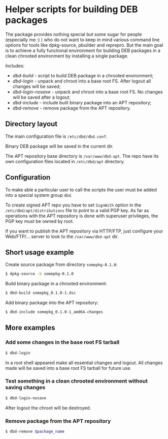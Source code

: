 # Helper scripts for building DEB packages

The package provides nothing special but some sugar for
people (especially me :) ) who do not want to keep in mind
various command line options for tools like dpkg-source,
pbuilder and reprepro. But the main goal is to achieve
a fully functional environment for building DEB packages
in a clean chrooted environment by installing a single
package.

Includes:

* _dbd-build_ - script to build DEB package in a chrooted
 environment;
* _dbd-login_ - unpack and chroot into a base root FS. After
 logout all changes will be saved;
* _dbd-login-nosave_ - unpack and chroot into a base root FS.
 No changes will be saved after a logout;
* _dbd-include_ - include built binary package into an APT
 repository;
* _dbd-remove_ - remove package from the APT repository.

## Directory layout

The main configuration file is ```/etc/dbd/dbd.conf```.

Binary DEB package will be saved in the current dir.

The APT repository base directory is ```/var/www/dbd-apt```. The
repo have its own configuration files located in
```/etc/dbd/apt``` directory.

## Configuration

To make able a particular user to call the scripts the user
must be added into a special system group ```dbd```.

To create signed APT repo you have to set ```SignWith``` option
in the ```/etc/dbd/apt/distributions``` file to point to
a valid PGP key. As far as operations with the APT repository is
done with superuser privileges, the PGP key must be owned by root.

If you want to publish the APT repository via HTTP/FTP, just
configure your Web/FTP/... server to look to the ```/var/www/dbd-apt```
dir.

## Short usage example

Create source package from directory ```somepkg-0.1.0```:

```sh
$ dpkg-source -b somepkg-0.1.0
```

Build binary package in a chrooted environment:

```sh
$ dbd-build somepkg_0.1.0-1.dsc
```

Add binary package into the APT repository:

```sh
$ dbd-include somepkg_0.1.0-1_amd64.changes
```

## More examples

### Add some changes in the base root FS tarball

```sh
$ dbd-login
```

In a root shell appeared make all essential changes and logout. All
changes made will be saved into a base root FS tarball for future use.

### Test something in a clean chrooted environment without saving changes

```sh
$ dbd-login-nosave
```

After logout the chroot will be destroyed.

### Remove package from the APT repository

```sh
$ dbd-remove $package_name
```
